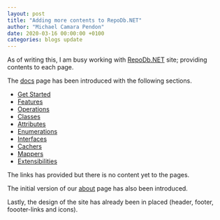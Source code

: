 ```yaml
---
layout: post
title: "Adding more contents to RepoDb.NET"
author: "Michael Camara Pendon"
date: 2020-03-16 00:00:00 +0100
categories: blogs update
---
```


As of writing this, I am busy working with [RepoDb.NET](http://repodb.net) site; providing contents to each page.

The [docs](/docs) page has been introduced with the following sections.

- [Get Started](/docs#get-started)
- [Features](/docs#features)
- [Operations](/docs#operations)
- [Classes](/docs#classes)
- [Attributes](/docs#attributes)
- [Enumerations](/docs#enumerations)
- [Interfaces](/docs#interfaces)
- [Cachers](/docs#cachers)
- [Mappers](/docs#mappers)
- [Extensibilities](/docs#extensibilities)

The links has provided but there is no content yet to the pages.

The initial version of our [about](/about) page has also been introduced.

Lastly, the design of the site has already been in placed (header, footer, foooter-links and icons).